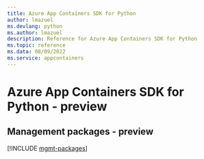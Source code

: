 ```yaml
---
title: Azure App Containers SDK for Python
author: lmazuel
ms.devlang: python
ms.author: lmazuel
description: Reference for Azure App Containers SDK for Python
ms.topic: reference
ms.data: 08/09/2022
ms.service: appcontainers
---
```

# Azure App Containers SDK for Python - preview

## Management packages - preview
[!INCLUDE [mgmt-packages](app-containers-mgmt-index.md)]